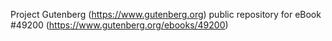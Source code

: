 Project Gutenberg (https://www.gutenberg.org) public repository for eBook #49200 (https://www.gutenberg.org/ebooks/49200)
